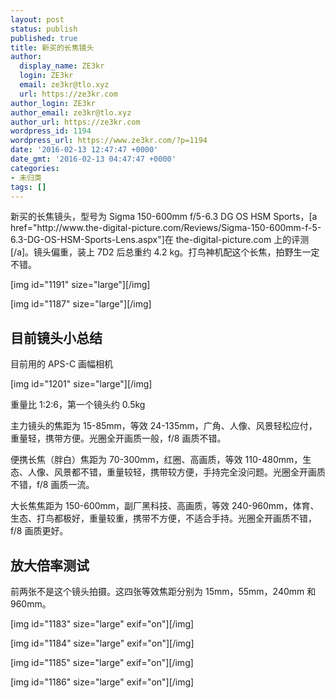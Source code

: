 ```yaml
---
layout: post
status: publish
published: true
title: 新买的长焦镜头
author:
  display_name: ZE3kr
  login: ZE3kr
  email: ze3kr@tlo.xyz
  url: https://ze3kr.com
author_login: ZE3kr
author_email: ze3kr@tlo.xyz
author_url: https://ze3kr.com
wordpress_id: 1194
wordpress_url: https://www.ze3kr.com/?p=1194
date: '2016-02-13 12:47:47 +0000'
date_gmt: '2016-02-13 04:47:47 +0000'
categories:
- 未归类
tags: []
---
```

<p>新买的长焦镜头，型号为 Sigma 150-600mm f/5-6.3 DG OS HSM Sports，[a href="http://www.the-digital-picture.com/Reviews/Sigma-150-600mm-f-5-6.3-DG-OS-HSM-Sports-Lens.aspx"]在 the-digital-picture.com 上的评测[/a]。镜头偏重，装上 7D2 后总重约 4.2 kg。打鸟神机配这个长焦，拍野生一定不错。</p>
<p>[img id="1191" size="large"][/img]</p>
<p>[img id="1187" size="large"][/img]<br />
<!--more--></p>
<h2>目前镜头小总结</h2>
<p>目前用的 APS-C 画幅相机</p>
<p>[img id="1201" size="large"][/img]</p>
<p>重量比 1:2:6，第一个镜头约 0.5kg</p>
<p>主力镜头的焦距为 15-85mm，等效 24-135mm，广角、人像、风景轻松应付，重量轻，携带方便。光圈全开画质一般，f/8 画质不错。</p>
<p>便携长焦（胖白）焦距为 70-300mm，红圈、高画质，等效 110-480mm，生态、人像、风景都不错，重量较轻，携带较方便，手持完全没问题。光圈全开画质不错，f/8 画质一流。</p>
<p>大长焦焦距为 150-600mm，副厂黑科技、高画质，等效 240-960mm，体育、生态、打鸟都极好，重量较重，携带不方便，不适合手持。光圈全开画质不错，f/8 画质更好。</p>
<h2>放大倍率测试</h2>
<p>前两张不是这个镜头拍摄。这四张等效焦距分别为 15mm，55mm，240mm 和 960mm。</p>
<p>[img id="1183" size="large" exif="on"][/img]</p>
<p>[img id="1184" size="large" exif="on"][/img]</p>
<p>[img id="1185" size="large" exif="on"][/img]</p>
<p>[img id="1186" size="large" exif="on"][/img]</p>

